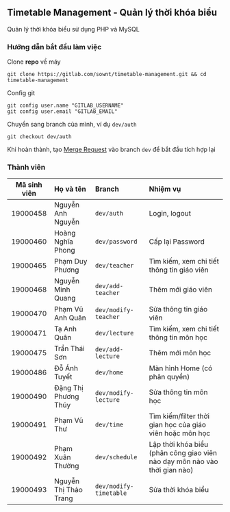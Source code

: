 ## Timetable Management - Quản lý thời khóa biểu
Quản lý thời khóa biểu sử dụng PHP và MySQL

### Hướng dẫn bắt đầu làm việc
Clone **repo** về máy
```
git clone https://gitlab.com/sownt/timetable-management.git && cd timetable-management
```
Config git
```
git config user.name "GITLAB_USERNAME"
git config user.email "GITLAB_EMAIL"
```
Chuyển sang branch của mình, ví dụ `dev/auth`
```
git checkout dev/auth
```
Khi hoàn thành, tạo [Merge Request](https://gitlab.com/sownt/timetable-management/-/merge_requests) vào branch `dev` để bắt đầu tích hợp lại

### Thành viên
| Mã sinh viên | Họ và tên | Branch | Nhiệm vụ |
| :---: | :--- | :--- | :--- |
| 19000458 | Nguyễn Anh Nguyễn | `dev/auth` | Login, logout |
| 19000460 | Hoàng Nghĩa Phong | `dev/password` | Cấp lại Password |
| 19000465 | Phạm Duy Phương | `dev/teacher` | Tìm kiếm, xem chi tiết thông tin giáo viên |
| 19000468 | Nguyễn Minh Quang | `dev/add-teacher` | Thêm mới giáo viên |
| 19000470 | Phạm Vũ Anh Quân | `dev/modify-teacher` | Sửa thông tin giáo viên |
| 19000471 | Tạ Anh Quân | `dev/lecture` | Tìm kiếm, xem chi tiết thông tin môn học |
| 19000475 | Trần Thái Sơn | `dev/add-lecture` | Thêm mới môn học |
| 19000486 | Đỗ Ánh Tuyết | `dev/home` | Màn hình Home (có phân quyền) |
| 19000490 | Đặng Thị Phương Thúy | `dev/modify-lecture` | Sửa thông tin môn học |
| 19000491 | Phạm Vũ Thư | `dev/time` | Tìm kiếm/filter thời gian học của giáo viên hoặc môn học |
| 19000492 | Phạm Xuân Thường | `dev/schedule` | Lập thời khóa biểu (phân công giao viên nào dạy môn nào vào thời gian nào) |
| 19000493 | Nguyễn Thị Thảo Trang | `dev/modify-timetable` | Sửa thời khóa biểu |